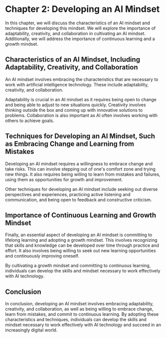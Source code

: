 Chapter 2: Developing an AI Mindset
===================================

In this chapter, we will discuss the characteristics of an AI mindset and techniques for developing this mindset. We will explore the importance of adaptability, creativity, and collaboration in cultivating an AI mindset. Additionally, we will address the importance of continuous learning and a growth mindset.

Characteristics of an AI Mindset, Including Adaptability, Creativity, and Collaboration
---------------------------------------------------------------------------------------

An AI mindset involves embracing the characteristics that are necessary to work with artificial intelligence technology. These include adaptability, creativity, and collaboration.

Adaptability is crucial in an AI mindset as it requires being open to change and being able to adjust to new situations quickly. Creativity involves thinking outside the box and coming up with innovative solutions to problems. Collaboration is also important as AI often involves working with others to achieve goals.

Techniques for Developing an AI Mindset, Such as Embracing Change and Learning from Mistakes
--------------------------------------------------------------------------------------------

Developing an AI mindset requires a willingness to embrace change and take risks. This can involve stepping out of one's comfort zone and trying new things. It also requires being willing to learn from mistakes and failures, using them as opportunities for growth and improvement.

Other techniques for developing an AI mindset include seeking out diverse perspectives and experiences, practicing active listening and communication, and being open to feedback and constructive criticism.

Importance of Continuous Learning and Growth Mindset
----------------------------------------------------

Finally, an essential aspect of developing an AI mindset is committing to lifelong learning and adopting a growth mindset. This involves recognizing that skills and knowledge can be developed over time through practice and effort. It also involves being willing to seek out new learning opportunities and continuously improving oneself.

By cultivating a growth mindset and committing to continuous learning, individuals can develop the skills and mindset necessary to work effectively with AI technology.

Conclusion
----------

In conclusion, developing an AI mindset involves embracing adaptability, creativity, and collaboration, as well as being willing to embrace change, learn from mistakes, and commit to continuous learning. By adopting these characteristics and techniques, individuals can develop the skills and mindset necessary to work effectively with AI technology and succeed in an increasingly digital world.
